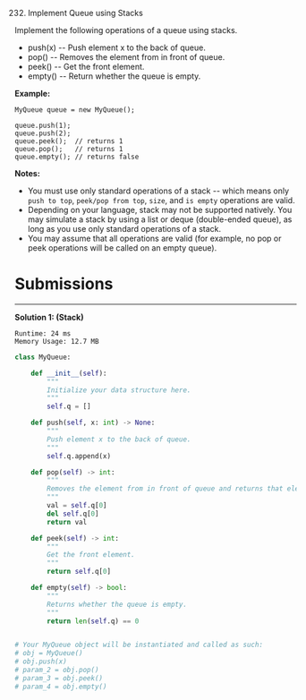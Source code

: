 232. Implement Queue using Stacks

Implement the following operations of a queue using stacks.

* push(x) -- Push element x to the back of queue.
* pop() -- Removes the element from in front of queue.
* peek() -- Get the front element.
* empty() -- Return whether the queue is empty.

**Example:**
```
MyQueue queue = new MyQueue();

queue.push(1);
queue.push(2);  
queue.peek();  // returns 1
queue.pop();   // returns 1
queue.empty(); // returns false
```

**Notes:**

* You must use only standard operations of a stack -- which means only `push to top`, `peek/pop from top`, `size`, and `is empty` operations are valid.
* Depending on your language, stack may not be supported natively. You may simulate a stack by using a list or deque (double-ended queue), as long as you use only standard operations of a stack.
* You may assume that all operations are valid (for example, no pop or peek operations will be called on an empty queue).

# Submissions
---
**Solution 1: (Stack)**
```
Runtime: 24 ms
Memory Usage: 12.7 MB
```
```python
class MyQueue:

    def __init__(self):
        """
        Initialize your data structure here.
        """
        self.q = []

    def push(self, x: int) -> None:
        """
        Push element x to the back of queue.
        """
        self.q.append(x)

    def pop(self) -> int:
        """
        Removes the element from in front of queue and returns that element.
        """
        val = self.q[0]
        del self.q[0]
        return val

    def peek(self) -> int:
        """
        Get the front element.
        """
        return self.q[0]

    def empty(self) -> bool:
        """
        Returns whether the queue is empty.
        """
        return len(self.q) == 0


# Your MyQueue object will be instantiated and called as such:
# obj = MyQueue()
# obj.push(x)
# param_2 = obj.pop()
# param_3 = obj.peek()
# param_4 = obj.empty()
```